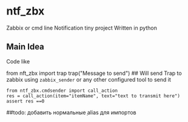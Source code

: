 # ntf_zbx
Zabbix or cmd line  Notification tiny project Written in python  

## Main Idea 

Code like 

from nft_zbx import trap
trap("Message to send") ## Will send Trap  to zabbix  using `zabbix_sender` or any other configured tool to send it


    from ntf_zbx.cmdsender import call_action
    res = call_action(item="itemName", text="text to transmit here")
    assert res ==0


##todo: добавить нормальные ָalias для импортов 
